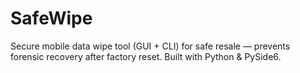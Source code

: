 # SafeWipe
Secure mobile data wipe tool (GUI + CLI) for safe resale — prevents forensic recovery after factory reset. Built with Python &amp; PySide6.
